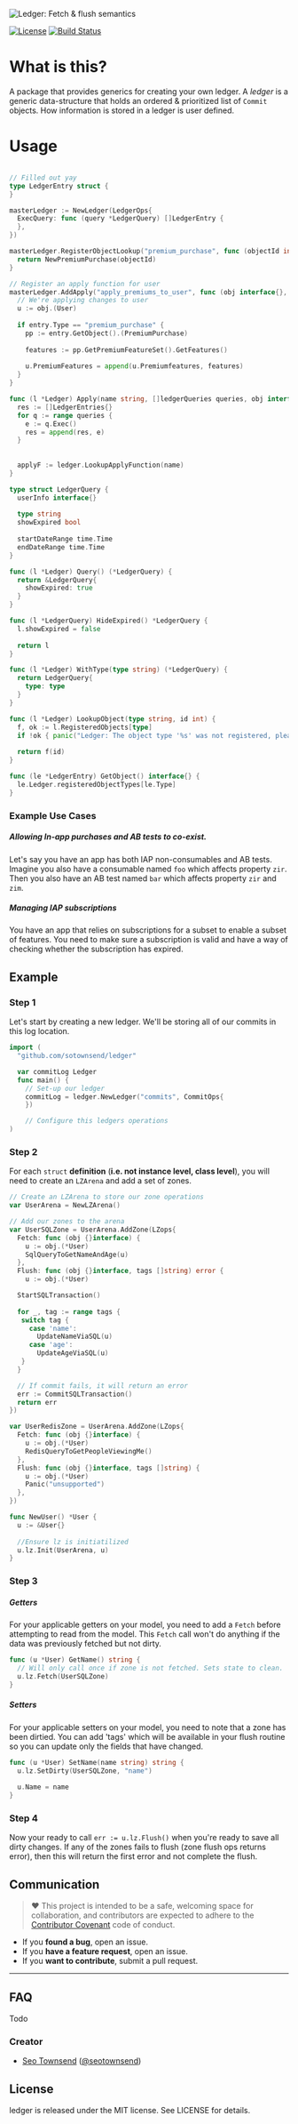 ![Ledger: Fetch & flush semantics](./banner.png) 

[![License](http://img.shields.io/badge/license-MIT-green.svg?style=flat)](https://github.com/sotownsend/ledgable/blob/master/LICENSE)
[![Build Status](https://circleci.com/gh/sotownsend/ledgable.png?circle-token=:circle-token)](https://circleci.com/gh/sotownsend/ledgable)

# What is this?

A package that provides generics for creating your own ledger. 
A *ledger* is a generic data-structure that holds an ordered & prioritized list of `Commit` objects. How information is stored in a
ledger is user defined.

# Usage


```go

// Filled out yay
type LedgerEntry struct {
}

masterLedger := NewLedger(LedgerOps{
  ExecQuery: func (query *LedgerQuery) []LedgerEntry {
  },
})

masterLedger.RegisterObjectLookup("premium_purchase", func (objectId int) interface{} {
  return NewPremiumPurchase(objectId)
}

// Register an apply function for user
masterLedger.AddApply("apply_premiums_to_user", func (obj interface{}, entry *LedgerEntry) {
  // We're applying changes to user
  u := obj.(User)
  
  if entry.Type == "premium_purchase" {
    pp := entry.GetObject().(PremiumPurchase)
    
    features := pp.GetPremiumFeatureSet().GetFeatures()
    
    u.PremiumFeatures = append(u.Premiumfeatures, features)
  }
}

func (l *Ledger) Apply(name string, []ledgerQueries queries, obj interface{}) {
  res := []LedgerEntries{}
  for q := range queries {
    e := q.Exec()
    res = append(res, e)
  }
  
  
  applyF := ledger.LookupApplyFunction(name)
}

type struct LedgerQuery {
  userInfo interface{}
  
  type string
  showExpired bool
  
  startDateRange time.Time
  endDateRange time.Time
}

func (l *Ledger) Query() (*LedgerQuery) {
  return &LedgerQuery{
    showExpired: true
  }
}

func (l *LedgerQuery) HideExpired() *LedgerQuery {
  l.showExpired = false
  
  return l
}

func (l *Ledger) WithType(type string) (*LedgerQuery) {
  return LedgerQuery{
    type: type
  }
}

func (l *Ledger) LookupObject(type string, id int) {
  f, ok := l.RegisteredObjects[type]
  if !ok { panic("Ledger: The object type '%s' was not registered, please register this type with RegisterObjectLookup") }
  
  return f(id)
}

func (le *LedgerEntry) GetObject() interface{} {
  le.Ledger.registeredObjectTypes[le.Type]
}
```

### Example Use Cases

##### Allowing In-app purchases and AB tests to co-exist.
Let's say you have an app has both IAP non-consumables and AB tests.  Imagine you also have a consumable named `foo` which affects property `zir`.  Then you also have an AB test named `bar` which affects property `zir` and `zim`.

##### Managing IAP subscriptions
You have an app that relies on subscriptions for a subset to enable a subset of features.  You need to make sure a subscription is valid and have a way of checking whether the subscription has expired.

## Example

### Step 1
Let's start by creating a new ledger.  We'll be storing all of our commits in this log location.

```go
import (
  "github.com/sotownsend/ledger"

  var commitLog Ledger
  func main() {
    // Set-up our ledger
    commitLog = ledger.NewLedger("commits", CommitOps{
    })

    // Configure this ledgers operations
)
```

### Step 2
For each `struct` **definition** (**i.e. not instance level, class level**), you will need to create an `LZArena` and add a set of zones.

```go
// Create an LZArena to store our zone operations
var UserArena = NewLZArena()

// Add our zones to the arena
var UserSQLZone = UserArena.AddZone(LZops{
  Fetch: func (obj {}interface) {
    u := obj.(*User)
    SqlQueryToGetNameAndAge(u)
  },
  Flush: func (obj {}interface, tags []string) error {
	u := obj.(*User)

  StartSQLTransaction()
  
  for _, tag := range tags {
   switch tag {
     case 'name':
       UpdateNameViaSQL(u)
     case 'age':
       UpdateAgeViaSQL(u)
   }
  }

  // If commit fails, it will return an error
  err := CommitSQLTransaction()
  return err
})

var UserRedisZone = UserArena.AddZone(LZops{
  Fetch: func (obj {}interface) {
    u := obj.(*User)
    RedisQueryToGetPeopleViewingMe()
  },
  Flush: func (obj {}interface, tags []string) {
	u := obj.(*User)
	Panic("unsupported")
  },
})

func NewUser() *User {
  u := &User{}
  
  //Ensure lz is initiatilized
  u.lz.Init(UserArena, u)
}
```

### Step 3

##### Getters
For your applicable getters on your model, you need to add a `Fetch` before attempting to read from the model.  This `Fetch` call won't do anything if the data was previously fetched but not dirty.

```go
func (u *User) GetName() string {
  // Will only call once if zone is not fetched. Sets state to clean.
  u.lz.Fetch(UserSQLZone)
}
```

##### Setters
For your applicable setters on your model, you need to note that a zone has been dirtied. You can add 'tags' which
will be available in your flush routine so you can update only the fields that have changed.

```go
func (u *User) SetName(name string) string {
  u.lz.SetDirty(UserSQLZone, "name")
  
  u.Name = name
}
```

### Step 4 
Now your ready to call `err := u.lz.Flush()` when you're ready to save all dirty changes. If any of the zones fails to flush (zone flush ops returns error), then this will return the first error and not complete the flush.

## Communication
> ♥ This project is intended to be a safe, welcoming space for collaboration, and contributors are expected to adhere to the [Contributor Covenant](http://contributor-covenant.org) code of conduct.

- If you **found a bug**, open an issue.
- If you **have a feature request**, open an issue.
- If you **want to contribute**, submit a pull request.

---

## FAQ

Todo

### Creator

- [Seo Townsend](http://github.com/sotownsend) ([@seotownsend](https://twitter.com/seotownsend))


## License

ledger is released under the MIT license. See LICENSE for details.

